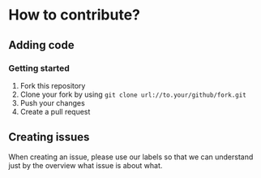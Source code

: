 # How to contribute?

## Adding code

### Getting started

1. Fork this repository
2. Clone your fork by using ``git clone url://to.your/github/fork.git``
3. Push your changes
4. Create a pull request

## Creating issues

When creating an issue, please use our labels so that we can understand just by the overview what issue is about what.